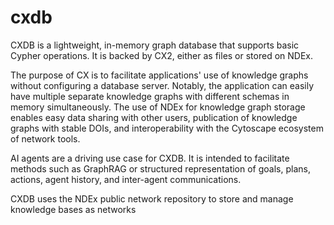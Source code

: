 # cxdb
CXDB is a lightweight, in-memory graph database that supports basic Cypher operations. It is backed by CX2, either as files or stored on NDEx.

The purpose of CX is to facilitate applications' use of knowledge graphs without configuring a database server. Notably, the application can easily have multiple separate knowledge graphs with different schemas in memory simultaneously. The use of NDEx for knowledge graph storage enables easy data sharing with other users, publication of knowledge graphs with stable DOIs, and interoperability with the Cytoscape ecosystem of network tools.

AI agents are a driving use case for CXDB. It is intended to facilitate methods such as GraphRAG or structured representation of goals, plans, actions, agent history, and inter-agent communications.

CXDB uses the NDEx public network repository to store and manage knowledge bases as networks

